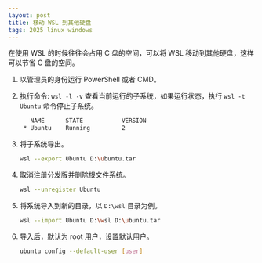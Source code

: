 ```yaml
---
layout: post
title: 移动 WSL 到其他硬盘
tags: 2025 linux windows
---
```


在使用 WSL 的时候往往会占用 C 盘的空间，可以将 WSL 移动到其他硬盘，这样可以节省 C 盘的空间。

1. 以管理员的身份运行 PowerShell 或者 CMD。

2. 执行命令: `wsl -l -v` 查看当前运行的子系统，如果运行状态，执行 `wsl -t Ubuntu` 命令停止子系统。

   ```bash
      NAME      STATE           VERSION
    * Ubuntu    Running         2
   ```

3. 将子系统导出。

   ```bash
   wsl --export Ubuntu D:\ubuntu.tar
   ```

4. 取消注册分发版并删除根文件系统。

   ```bash
   wsl --unregister Ubuntu
   ```

5. 将系统导入到新的目录，以 `D:\wsl` 目录为例。

   ```bash
   wsl --import Ubuntu D:\wsl D:\ubuntu.tar
   ```

6. 导入后，默认为 root 用户，设置默认用户。

   ```sh
   ubuntu config --default-user [user]
   ```
